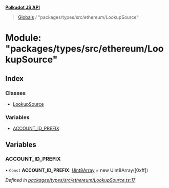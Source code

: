 **[Polkadot JS API](../README.md)**

> [Globals](../globals.md) / "packages/types/src/ethereum/LookupSource"

# Module: "packages/types/src/ethereum/LookupSource"

## Index

### Classes

* [LookupSource](../classes/_packages_types_src_ethereum_lookupsource_.lookupsource.md)

### Variables

* [ACCOUNT\_ID\_PREFIX](_packages_types_src_ethereum_lookupsource_.md#account_id_prefix)

## Variables

### ACCOUNT\_ID\_PREFIX

• `Const` **ACCOUNT\_ID\_PREFIX**: [Uint8Array](../classes/_packages_types_src_codec_raw_.raw.md#uint8array) = new Uint8Array([0xff])

*Defined in [packages/types/src/ethereum/LookupSource.ts:17](https://github.com/polkadot-js/api/blob/acb565d46/packages/types/src/ethereum/LookupSource.ts#L17)*
